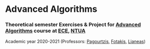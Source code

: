 # Advanced Algorithms


### Theoretical semester Exercises & Project for [Advanced Algorithms](https://courses.corelab.ntua.gr/advalg/) course at [ECE](https://www.ece.ntua.gr/en), [NTUA](https://www.ntua.gr/en)
Academic year 2020-2021 (Professors: [Pagourtzis](https://www.ece.ntua.gr/en/staff/79), [Fotakis](https://www.ece.ntua.gr/en/staff/180), [Lianeas](https://www.corelab.ntua.gr/~lianeas/))